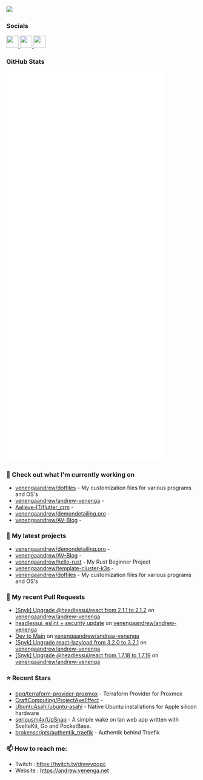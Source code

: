 <a href="https://www.twitch.tv/drewvpopc" target="_blank" rel="noreferrer"><img
src="https://img.shields.io/twitch/status/drewvpopc?logo=twitchsx&style=for-the-badge&color=0891b2&labelColor=1c1917&label=TWITCH+STATUS" /></a>

### Socials

<p align="left"> <a href="https://www.github.com/venengaandrew" target="_blank" rel="noreferrer"> <picture> <source media="(prefers-color-scheme: dark)" srcset="https://raw.githubusercontent.com/danielcranney/readme-generator/main/public/icons/socials/github-dark.svg" /> <source media="(prefers-color-scheme: light)" srcset="https://raw.githubusercontent.com/danielcranney/readme-generator/main/public/icons/socials/github.svg" /> <img src="https://raw.githubusercontent.com/danielcranney/readme-generator/main/public/icons/socials/github.svg" width="32" height="32" /> </picture> </a> <a href="https://www.linkedin.com/in/andrew-k-venenga" target="_blank" rel="noreferrer"> <picture> <source media="(prefers-color-scheme: dark)" srcset="https://raw.githubusercontent.com/danielcranney/readme-generator/main/public/icons/socials/linkedin-dark.svg" /> <source media="(prefers-color-scheme: light)" srcset="https://raw.githubusercontent.com/danielcranney/readme-generator/main/public/icons/socials/linkedin.svg" /> <img src="https://raw.githubusercontent.com/danielcranney/readme-generator/main/public/icons/socials/linkedin.svg" width="32" height="32" /> </picture> </a> <a href="https://www.twitch.tv/drewvpopc" target="_blank" rel="noreferrer"> <picture> <source media="(prefers-color-scheme: dark)" srcset="https://raw.githubusercontent.com/danielcranney/readme-generator/main/public/icons/socials/twitch-dark.svg" /> <source media="(prefers-color-scheme: light)" srcset="https://raw.githubusercontent.com/danielcranney/readme-generator/main/public/icons/socials/twitch.svg" /> <img src="https://raw.githubusercontent.com/danielcranney/readme-generator/main/public/icons/socials/twitch.svg" width="32" height="32" /> </picture> </a></p>

### GitHub Stats

<p align="left"><img src="https://raw.githubusercontent.com/venengaandrew/venengaandrew/main/github-metrics.svg" /></p>

### 👷 Check out what I'm currently working on

- [venengaandrew/dotfiles](https://github.com/venengaandrew/dotfiles) - My customization files for various programs and OS&#39;s
- [venengaandrew/andrew-venenga](https://github.com/venengaandrew/andrew-venenga) - 
- [Aelieve-IT/flutter_crm](https://github.com/Aelieve-IT/flutter_crm) - 
- [venengaandrew/demondetailing.pro](https://github.com/venengaandrew/demondetailing.pro) - 
- [venengaandrew/AV-Blog](https://github.com/venengaandrew/AV-Blog) - 
### 🌱 My latest projects

- [venengaandrew/demondetailing.pro](https://github.com/venengaandrew/demondetailing.pro) - 
- [venengaandrew/AV-Blog](https://github.com/venengaandrew/AV-Blog) - 
- [venengaandrew/hello-rust](https://github.com/venengaandrew/hello-rust) - My Rust Beginner Project
- [venengaandrew/template-cluster-k3s](https://github.com/venengaandrew/template-cluster-k3s) - 
- [venengaandrew/dotfiles](https://github.com/venengaandrew/dotfiles) - My customization files for various programs and OS&#39;s
### 🔨 My recent Pull Requests

- [[Snyk] Upgrade @headlessui/react from 2.1.1 to 2.1.2](https://github.com/venengaandrew/andrew-venenga/pull/34) on [venengaandrew/andrew-venenga](https://github.com/venengaandrew/andrew-venenga)
- [headlessui, eslint &#43; security update](https://github.com/venengaandrew/andrew-venenga/pull/33) on [venengaandrew/andrew-venenga](https://github.com/venengaandrew/andrew-venenga)
- [Dev to Main](https://github.com/venengaandrew/andrew-venenga/pull/32) on [venengaandrew/andrew-venenga](https://github.com/venengaandrew/andrew-venenga)
- [[Snyk] Upgrade react-lazyload from 3.2.0 to 3.2.1](https://github.com/venengaandrew/andrew-venenga/pull/31) on [venengaandrew/andrew-venenga](https://github.com/venengaandrew/andrew-venenga)
- [[Snyk] Upgrade @headlessui/react from 1.7.18 to 1.7.19](https://github.com/venengaandrew/andrew-venenga/pull/30) on [venengaandrew/andrew-venenga](https://github.com/venengaandrew/andrew-venenga)
### ⭐ Recent Stars

- [bpg/terraform-provider-proxmox](https://github.com/bpg/terraform-provider-proxmox) - Terraform Provider for Proxmox
- [CraftComputing/ProjectAxeEffect](https://github.com/CraftComputing/ProjectAxeEffect) - 
- [UbuntuAsahi/ubuntu-asahi](https://github.com/UbuntuAsahi/ubuntu-asahi) - Native Ubuntu installations for Apple silicon hardware
- [seriousm4x/UpSnap](https://github.com/seriousm4x/UpSnap) - A simple wake on lan web app written with SvelteKit, Go and PocketBase.
- [brokenscripts/authentik_traefik](https://github.com/brokenscripts/authentik_traefik) - Authentik behind Traefik
### 📫 How to reach me:
  - Twitch    : <https://twitch.tv/drewvpopc>
  - Website   : <https://andrew.venenga.net>
